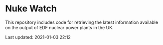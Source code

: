 # Nuke Watch

This repository includes code for retrieving the latest information available on the output of EDF nuclear power plants in the UK.

Last updated: 2021-01-03 22:12